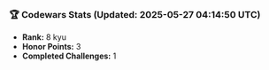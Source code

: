 ### 🏆 Codewars Stats (Updated: 2025-05-27 04:14:50 UTC)

- **Rank:** 8 kyu
- **Honor Points:** 3
- **Completed Challenges:** 1
